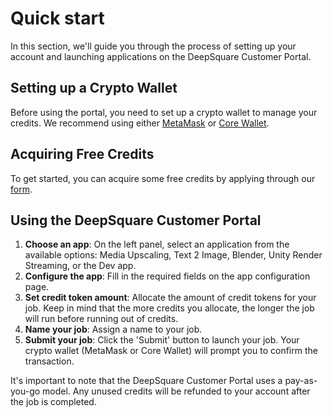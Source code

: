 # Quick start

In this section, we'll guide you through the process of setting up your account and launching applications on the DeepSquare Customer Portal.

## Setting up a Crypto Wallet

Before using the portal, you need to set up a crypto wallet to manage your credits. We recommend using either [MetaMask](https://support.metamask.io/hc/en-us/articles/360015489531-Getting-started-with-MetaMask) or [Core Wallet](https://chrome.google.com/webstore/detail/core-crypto-wallet-nft-ex/agoakfejjabomempkjlepdflaleeobhb).

## Acquiring Free Credits

To get started, you can acquire some free credits by applying through our [form](https://share-eu1.hsforms.com/1PVlRXYdMSdy-iBH_PXx_0wev6gi).

## Using the DeepSquare Customer Portal

1. **Choose an app**: On the left panel, select an application from the available options: Media Upscaling, Text 2 Image, Blender, Unity Render Streaming, or the Dev app.
2. **Configure the app**: Fill in the required fields on the app configuration page.
3. **Set credit token amount**: Allocate the amount of credit tokens for your job. Keep in mind that the more credits you allocate, the longer the job will run before running out of credits.
4. **Name your job**: Assign a name to your job.
5. **Submit your job**: Click the 'Submit' button to launch your job. Your crypto wallet (MetaMask or Core Wallet) will prompt you to confirm the transaction.

It's important to note that the DeepSquare Customer Portal uses a pay-as-you-go model. Any unused credits will be refunded to your account after the job is completed.
